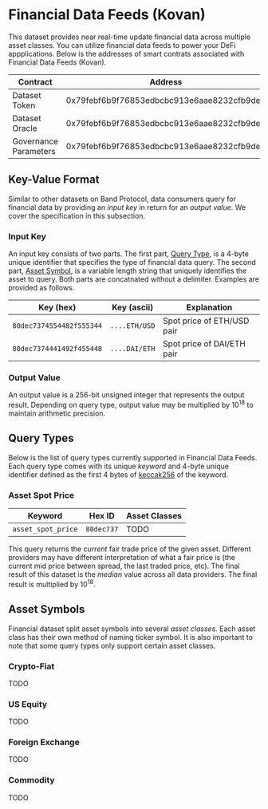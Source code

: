 # Financial Data Feeds (Kovan)

This dataset provides near real-time update financial data across multiple asset classes. You can utilize financial data feeds to power your DeFi appplications. Below is the addresses of smart contrats associated with Financial Data Feeds (Kovan).

| Contract              | Address                                    |
| --------------------- | ------------------------------------------ |
| Dataset Token         | 0x79febf6b9f76853edbcbc913e6aae8232cfb9de9 |
| Dataset Oracle        | 0x79febf6b9f76853edbcbc913e6aae8232cfb9de9 |
| Governance Parameters | 0x79febf6b9f76853edbcbc913e6aae8232cfb9de9 |

## Key-Value Format

Similar to other datasets on Band Protocol, data consumers query for financial data by providing an _input key_ in return for an _output value_. We cover the specification in this subsection.

### Input Key

An input key consists of two parts. The first part, [Query Type](#supported-query-types), is a 4-byte unique identifier that specifies the type of financial data query. The second part, [Asset Symbol](#asset-symbols), is a variable length string that uniquely identifies the asset to query. Both parts are concatnated without a delimiter. Examples are provided as follows.

| Key (hex)                | Key (ascii)   | Explanation                |
| ------------------------ | ------------- | -------------------------- |
| `80dec7374554482f555344` | `....ETH/USD` | Spot price of ETH/USD pair |
| `80dec7374441492f455448` | `....DAI/ETH` | Spot price of DAI/ETH pair |

### Output Value

An output value is a 256-bit unsigned integer that represents the output result. Depending on query type, output value may be multiplied by 10<sup>18</sup> to maintain arithmetic precision.

## Query Types

Below is the list of query types currently supported in Financial Data Feeds. Each query type comes with its unique _keyword_ and 4-byte unique identifier defined as the first 4 bytes of [keccak256](https://emn178.github.io/online-tools/keccak_256.html) of the keyword.

### Asset Spot Price

| Keyword            | Hex ID     | Asset Classes |
| ------------------ | ---------- | ------------- |
| `asset_spot_price` | `80dec737` | TODO          |

This query returns the _current_ fair trade price of the given asset. Different providers may have different interpretation of what a fair price is (the current mid price between spread, the last traded price, etc). The final result of this dataset is the _median_ value across all data providers. The final result is multiplied by 10<sup>18</sup>.

## Asset Symbols

Financial dataset split asset symbols into several _asset classes_. Each asset class has their own method of naming ticker symbol. It is also important to note that some query types only support certain asset classes.

### Crypto-Fiat

TODO

### US Equity

TODO

### Foreign Exchange

TODO

### Commodity

TODO

